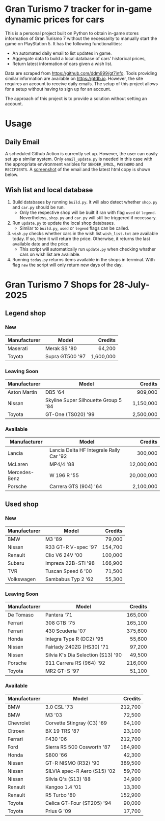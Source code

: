 # Gran Turismo 7 tracker for in-game dynamic prices for cars

This is a personal project built on Python to obtain in-game stores information of Gran Turismo 7 without the necessarity to manually start the game on PlayStation 5. It has the following functionalities:

- An automated daily email to list updates in game.
- Aggregate data to build a local database of cars' historical prices,
- Return latest information of cars given a wish list.

Data are scraped from https://github.com/ddm999/gt7info. Tools providing similar information are available on https://gtdb.io. However, the site requires an account to receive daily emails. The setup of this project allows for a setup without having to sign up for an account.

The approach of this project is to provide a solution without setting an account.

# Usage

## Daily Email

A scheduled Github Action is currently set up. However, the user can easily set up a similar system. Only `email_update.py` is needed in this case with the appropriate environment varibles for `SENDER_EMAIL`, `PASSWORD` and `RECIPIENTS`. A [screenshot](https://raw.githubusercontent.com/marcohoucheng/Gran-Turismo-7-Price-Tracker/main/data/email_screenshot.png) of the email and the latest html copy is shown below.

## Wish list and local database

1. Build databases by running `build.py`. It will also detect whether `shop.py` and `car.py` should be run.
    - Only the respective shop will be built if ran with flag `used` or `legend`. Nevertheless, `shop.py` and `car.py` will still be triggered if necessary.
2. Run `update.py` to update the local shop databases.
    - Similar to `build.py`, `used` or `legend` flags can be called.
3. `wish.py` checks whether cars in the wish list `wish_list.txt` are available today. If so, then it will return the price. Otherwise, it returns the last available date and the price.
    - This script will automatically run `update.py` when checking whather cars on wish list are available.
4. Running `today.py` returns items available in the shops in terminal. With flag `new` the script will only return new days of the day.


# Gran Turismo 7 Shops for 28-July-2025



## Legend shop

### New
 | Manufacturer | Model | Credits |
 | --- | --- | --: |
|Maserati|Merak SS '80|64,200|
|Toyota|Supra GT500 '97|1,600,000|

### Leaving Soon
 | Manufacturer | Model | Credits |
 | --- | --- | --: |
|Aston Martin|DB5 '64|909,000|
|Nissan|Skyline Super Silhouette Group 5 '84|1,150,000|
|Toyota|GT-One (TS020) '99|2,500,000|

### Available
 | Manufacturer | Model | Credits |
 | --- | --- | --: |
|Lancia|Lancia Delta HF Integrale Rally Car '92|300,000|
|McLaren|MP4/4 '88|12,000,000|
|Mercedes-Benz|W 196 R '55|20,000,000|
|Porsche|Carrera GTS (904) '64|2,100,000|


## Used shop

### New
 | Manufacturer | Model | Credits |
 | --- | --- | --: |
|BMW|M3 '89|79,000|
|Nissan|R33 GT-R V-spec '97|154,700|
|Renault|Clio V6 24V '00|100,000|
|Subaru|Impreza 22B-STi '98|166,900|
|TVR|Tuscan Speed 6 '00|71,500|
|Volkswagen|Sambabus Typ 2 '62|55,300|

### Leaving Soon
 | Manufacturer | Model | Credits |
 | --- | --- | --: |
|De Tomaso|Pantera '71|165,000|
|Ferrari|308 GTB '75|165,100|
|Ferrari|430 Scuderia '07|375,600|
|Honda|Integra Type R (DC2) '95|55,600|
|Nissan|Fairlady 240ZG (HS30) '71|97,200|
|Nissan|Silvia K's Dia Selection (S13) '90|49,500|
|Porsche|911 Carrera RS (964) '92|216,000|
|Toyota|MR2 GT-S '97|51,100|

### Available
 | Manufacturer | Model | Credits |
 | --- | --- | --: |
|BMW|3.0 CSL '73|212,700|
|BMW|M3 '03|72,500|
|Chevrolet|Corvette Stingray (C3) '69|64,100|
|Citroen|BX 19 TRS '87|23,100|
|Ferrari|F430 '06|212,700|
|Ford|Sierra RS 500 Cosworth '87|184,900|
|Honda|S800 '66|42,300|
|Nissan|GT-R NISMO (R32) '90|389,500|
|Nissan|SILVIA spec-R Aero (S15) '02|59,700|
|Nissan|Silvia Q's (S13) '88|34,900|
|Renault|Kangoo 1.4 '01|13,300|
|Renault|R5 Turbo '80|152,900|
|Toyota|Celica GT-Four (ST205) '94|90,000|
|Toyota|Prius G '09|17,700|
